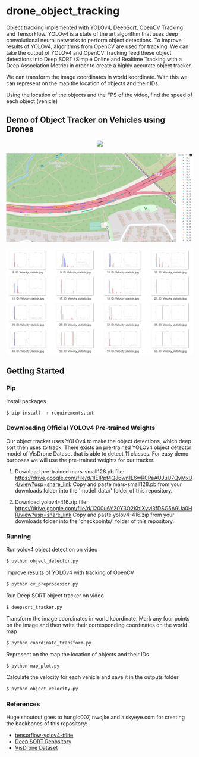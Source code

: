 # drone_object_tracking

Object tracking implemented with YOLOv4, DeepSort, OpenCV Tracking and TensorFlow. YOLOv4 is a state of the art algorithm that uses deep convolutional neural networks to perform object detections. To improve results of YOLOv4, algorithms from OpenCV are used for tracking. We can take the output of YOLOv4 and OpenCV Tracking feed these object detections into Deep SORT (Simple Online and Realtime Tracking with a Deep Association Metric) in order to create a highly accurate object tracker.

We can transform the image coordinates in world koordinate. With this we can represent on the map the location of objects and their IDs.

Using the location of the objects and the FPS of the video, find the speed of each object (vehicle)

## Demo of Object Tracker on Vehicles using Drones
<p align="center"><img src="data/helpers/drone_demo.gif"\></p>

<p align="center"><img src="data/helpers/obj_map.jpg"\></p>

<p align="center"><img src="data/helpers/object_velocity.jpg"\></p>

## Getting Started

### Pip
Install packages
```sh
$ pip install -r requirements.txt
```

### Downloading Official YOLOv4 Pre-trained Weights
Our object tracker uses YOLOv4 to make the object detections, which deep sort then uses to track. There exists an pre-trained YOLOv4 object detector model of VisDrone Dataset that is able to detect 11 classes. For easy demo purposes we will use the pre-trained weights for our tracker.

1. Download pre-trained mars-small128.pb file:
https://drive.google.com/file/d/1IEIPpf4QJ6wn1L6wR0PaAUJuU7QyMxU4/view?usp=share_link 
Copy and paste mars-small128.pb from your downloads folder into the 'model_data/' folder of this repository.

2. Download yolov4-416.zip file:
https://drive.google.com/file/d/1200u6Y20Y3O2KbiXyvj3fDSG5A9Ua0HR/view?usp=share_link
Copy and paste yolov4-416.zip from your downloads folder into the 'checkpoints/' folder of this repository.


### Running 

Run yolov4 object detection on video

```sh
$ python object_detector.py
```

Improve results of YOLOv4 with tracking of OpenCV

```sh
$ python cv_preprocessor.py
```

Run Deep SORT object tracker on video

```sh
$ deepsort_tracker.py
```

Transform the image coordinates in world koordinate.
Mark any four points on the image and then write their corresponding coordinates on the world map

```sh
$ python coordinate_transform.py
```

Represent on the map the location of objects and their IDs

```sh
$ python map_plot.py
```

Calculate the velocity for each vehicle and save it in the outputs folder

```sh
$ python object_velocity.py
```


### References  

   Huge shoutout goes to hunglc007, nwojke and aiskyeye.com for creating the backbones of this repository:
  * [tensorflow-yolov4-tflite](https://github.com/hunglc007/tensorflow-yolov4-tflite)
  * [Deep SORT Repository](https://github.com/nwojke/deep_sort)
  * [VisDrone Dataset](http://aiskyeye.com/)